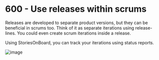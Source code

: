 # 600 - Use releases within scrums

Releases are developed to separate product versions, but they can be beneficial in scrums too. Think of it as separate iterations using release-lines. You could even create scrum iterations inside a release.

Using StoriesOnBoard, you can track your iterations using status reports.

![image](https://github.com/user-attachments/assets/2dea33a0-713e-4ef0-b651-1c3d4156d36e)
